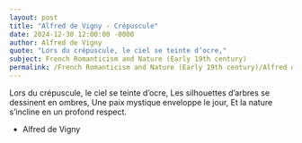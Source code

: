```yaml
---
layout: post
title: "Alfred de Vigny - Crépuscule"
date: 2024-12-30 12:00:00 -0000
author: Alfred de Vigny
quote: "Lors du crépuscule, le ciel se teinte d’ocre,"
subject: French Romanticism and Nature (Early 19th century)
permalink: /French Romanticism and Nature (Early 19th century)/Alfred de Vigny/Alfred de Vigny - Crépuscule
---
```


Lors du crépuscule, le ciel se teinte d’ocre,
Les silhouettes d’arbres se dessinent en ombres,
Une paix mystique enveloppe le jour,
Et la nature s’incline en un profond respect.

- Alfred de Vigny
